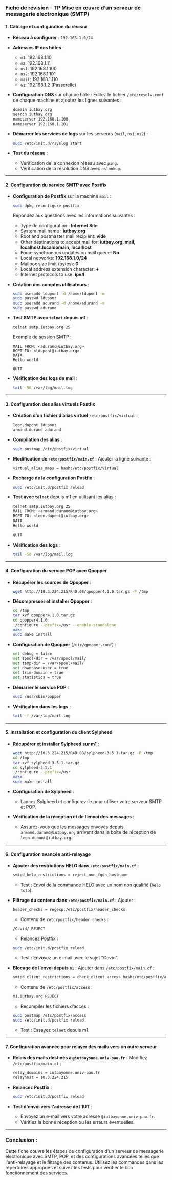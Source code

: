 ### Fiche de révision - TP Mise en œuvre d’un serveur de messagerie électronique (SMTP)

#### 1. **Câblage et configuration du réseau**
- **Réseau à configurer** : `192.168.1.0/24`
- **Adresses IP des hôtes** :
  - `m1`: 192.168.1.10
  - `m2`: 192.168.1.11
  - `ns1`: 192.168.1.100
  - `ns2`: 192.168.1.101
  - `mail`: 192.168.1.110
  - `G1`: 192.168.1.2 (Passerelle)
  
- **Configuration DNS** sur chaque hôte :
  Éditez le fichier `/etc/resolv.conf` de chaque machine et ajoutez les lignes suivantes :
  ```bash
  domain iutbay.org
  search iutbay.org
  nameserver 192.168.1.100
  nameserver 192.168.1.101
  ```

- **Démarrer les services de logs** sur les serveurs (`mail`, `ns1`, `ns2`) :
  ```bash
  sudo /etc/init.d/rsyslog start
  ```

- **Test du réseau** :
  - Vérification de la connexion réseau avec `ping`.
  - Vérification de la résolution DNS avec `nslookup`.

---

#### 2. **Configuration du service SMTP avec Postfix**

- **Configuration de Postfix** sur la machine `mail` :
  ```bash
  sudo dpkg-reconfigure postfix
  ```
  Répondez aux questions avec les informations suivantes :
  - Type de configuration : **Internet Site**
  - System mail name : **iutbay.org**
  - Root and postmaster mail recipient: **vide**
  - Other destinations to accept mail for: **iutbay.org, mail, localhost.localdomain, localhost**
  - Force synchronous updates on mail queue: **No**
  - Local networks: **192.168.1.0/24**
  - Mailbox size limit (bytes): **0**
  - Local address extension character: **+**
  - Internet protocols to use: **ipv4**

- **Création des comptes utilisateurs** :
  ```bash
  sudo useradd ldupont -d /home/ldupont -m
  sudo passwd ldupont
  sudo useradd adurand -d /home/adurand -m
  sudo passwd adurand
  ```

- **Test SMTP avec `telnet` depuis m1** :
  ```bash
  telnet smtp.iutbay.org 25
  ```

  Exemple de session SMTP :
  ```
  MAIL FROM: <adurand@iutbay.org>
  RCPT TO: <ldupont@iutbay.org>
  DATA
  Hello world
  .
  QUIT
  ```

- **Vérification des logs de mail** :
  ```bash
  tail -50 /var/log/mail.log
  ```

---

#### 3. **Configuration des alias virtuels Postfix**

- **Création d’un fichier d’alias virtuel** `/etc/postfix/virtual` :
  ```bash
  leon.dupont ldupont
  armand.durand adurand
  ```

- **Compilation des alias** :
  ```bash
  sudo postmap /etc/postfix/virtual
  ```

- **Modification de `/etc/postfix/main.cf`** :
  Ajouter la ligne suivante :
  ```bash
  virtual_alias_maps = hash:/etc/postfix/virtual
  ```

- **Recharge de la configuration Postfix** :
  ```bash
  sudo /etc/init.d/postfix reload
  ```

- **Test avec `telnet`** depuis m1 en utilisant les alias :
  ```bash
  telnet smtp.iutbay.org 25
  MAIL FROM: <armand.durand@iutbay.org>
  RCPT TO: <leon.dupont@iutbay.org>
  DATA
  Hello world
  .
  QUIT
  ```

- **Vérification des logs** :
  ```bash
  tail -50 /var/log/mail.log
  ```

---

#### 4. **Configuration du service POP avec Qpopper**

- **Récupérer les sources de Qpopper** :
  ```bash
  wget http://10.3.224.215/R4D.08/qpopper4.1.0.tar.gz -P /tmp
  ```

- **Décompresser et installer Qpopper** :
  ```bash
  cd /tmp
  tar xvf qpopper4.1.0.tar.gz
  cd qpopper4.1.0
  ./configure --prefix=/usr --enable-standalone
  make
  sudo make install
  ```

- **Configuration de Qpopper** (`/etc/qpopper.conf`) :
  ```bash
  set debug = false
  set spool-dir = /var/spool/mail/
  set temp-dir = /var/spool/mail/
  set downcase-user = true
  set trim-domain = true
  set statistics = true
  ```

- **Démarrer le service POP** :
  ```bash
  sudo /usr/sbin/popper
  ```

- **Vérification dans les logs** :
  ```bash
  tail -f /var/log/mail.log
  ```

---

#### 5. **Installation et configuration du client Sylpheed**

- **Récupérer et installer Sylpheed sur m1** :
  ```bash
  wget http://10.3.224.215/R4D.08/sylpheed-3.5.1.tar.gz -P /tmp
  cd /tmp
  tar xvf sylpheed-3.5.1.tar.gz
  cd sylpheed-3.5.1
  ./configure --prefix=/usr
  make
  sudo make install
  ```

- **Configuration de Sylpheed** :
  - Lancez Sylpheed et configurez-le pour utiliser votre serveur SMTP et POP.

- **Vérification de la réception et de l’envoi des messages** :
  - Assurez-vous que les messages envoyés depuis `armand.durand@iutbay.org` arrivent dans la boîte de réception de `leon.dupont@iutbay.org`.

---

#### 6. **Configuration avancée anti-relayage**

- **Ajouter des restrictions HELO dans `/etc/postfix/main.cf`** :
  ```bash
  smtpd_helo_restrictions = reject_non_fqdn_hostname
  ```

  - Test : Envoi de la commande HELO avec un nom non qualifié (`helo toto`).

- **Filtrage du contenu dans `/etc/postfix/main.cf`** :
  Ajouter :
  ```bash
  header_checks = regexp:/etc/postfix/header_checks
  ```

  - Contenu de `/etc/postfix/header_checks` :
  ```bash
  /Covid/ REJECT
  ```

  - Relancez Postfix :
  ```bash
  sudo /etc/init.d/postfix reload
  ```

  - Test : Envoyez un e-mail avec le sujet "Covid".

- **Blocage de l’envoi depuis `m1`** :
  Ajouter dans `/etc/postfix/main.cf` :
  ```bash
  smtpd_client_restrictions = check_client_access hash:/etc/postfix/access
  ```

  - Contenu de `/etc/postfix/access` :
  ```bash
  m1.iutbay.org REJECT
  ```

  - Recompiler les fichiers d’accès :
  ```bash
  sudo postmap /etc/postfix/access
  sudo /etc/init.d/postfix reload
  ```

  - Test : Essayez `telnet` depuis m1.

---

#### 7. **Configuration avancée pour relayer des mails vers un autre serveur**

- **Relais des mails destinés à `@iutbayonne.univ-pau.fr`** :
  Modifiez `/etc/postfix/main.cf` :
  ```bash
  relay_domains = iutbayonne.univ-pau.fr
  relayhost = 10.3.224.215
  ```

- **Relancez Postfix** :
  ```bash
  sudo /etc/init.d/postfix reload
  ```

- **Test d'envoi vers l'adresse de l'IUT** :
  - Envoyez un e-mail vers votre adresse `@iutbayonne.univ-pau.fr`.
  - Vérifiez la bonne réception ou les erreurs éventuelles.

---

### Conclusion :
Cette fiche couvre les étapes de configuration d'un serveur de messagerie électronique avec SMTP, POP, et des configurations avancées telles que l'anti-relayage et le filtrage des contenus. Utilisez les commandes dans les répertoires appropriés et suivez les tests pour vérifier le bon fonctionnement des services.